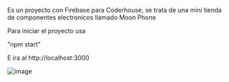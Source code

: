 Es un proyecto con Firebase para Coderhouse, se trata de una mini tienda de componentes electronicos llamado Moon Phone


Para iniciar el proyecto usa

"npm start" 

E ira al http://localhost:3000 

![image](https://github.com/juanin683/moon-phone/assets/89119433/94cdce4b-e17b-49ae-9381-596ed84f1485)

